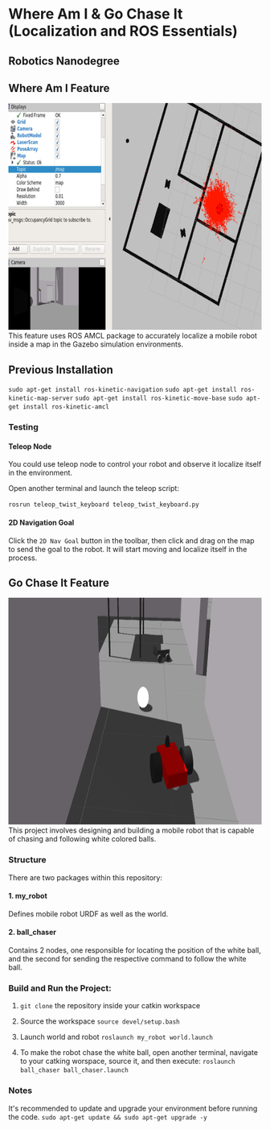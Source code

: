 # Where Am I & Go Chase It (Localization and ROS Essentials)
## Robotics Nanodegree

## Where Am I Feature
<img src= "https://github.com/yesusbc/RoboND-Go-Chase-It/blob/master/whereami.png" width="793" height="450">
This feature uses ROS AMCL package to accurately localize a mobile robot inside a map in the Gazebo simulation environments.

## Previous Installation
`sudo apt-get install ros-kinetic-navigation`
`sudo apt-get install ros-kinetic-map-server`
`sudo apt-get install ros-kinetic-move-base`
`sudo apt-get install ros-kinetic-amcl`

### Testing
#### Teleop Node
You could use teleop node to control your robot and observe it localize itself in the environment.

Open another terminal and launch the teleop script:

`rosrun teleop_twist_keyboard teleop_twist_keyboard.py`

#### 2D Navigation Goal
Click the `2D Nav Goal` button in the toolbar, then click and drag on the map to send the goal to the robot. It will start moving and localize itself in the process.


## Go Chase It Feature

<img src= "https://github.com/yesusbc/RoboND-Go-Chase-It/blob/master/gochaseit3.png" width="793" height="450">
This project involves designing and building a mobile robot that is capable of chasing and following white colored balls.

### Structure
There are two packages within this repository:

#### 1. my_robot
Defines mobile robot URDF as well as the world.

#### 2. ball_chaser
Contains 2 nodes, one responsible for locating the position of the white ball, and the second for sending the respective command to follow the white ball.


### Build and Run the Project:

1. `git clone` the repository inside your catkin workspace

1. Source the workspace
`source devel/setup.bash`

1. Launch world and robot
`roslaunch my_robot world.launch`

1. To make the robot chase the white ball, open another terminal, navigate to your catking worspace, source it, and then execute:
`roslaunch ball_chaser ball_chaser.launch`


### Notes
It's recommended to update and upgrade your environment before running the code.
`sudo apt-get update && sudo apt-get upgrade -y`
